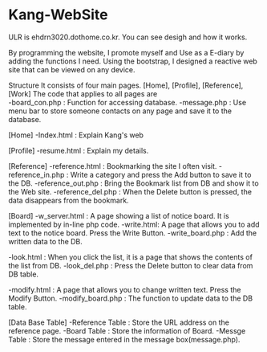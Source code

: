 # Kang-WebSite
ULR is ehdrn3020.dothome.co.kr. You can see desigh and how it works.

By programming the website, I promote myself and Use as a E-diary by adding the functions I need. Using the bootstrap, I designed a reactive web site that can be viewed on any device. 

Structure 
It consists of four main pages. [Home], [Profile], [Reference], [Work]
The code that applies to all pages are	
-board_con.php : Function for accessing database. 
-message.php : Use menu bar to store someone contacts on any page and save it to the database.

[Home]
-Index.html : Explain Kang's web	
  
[Profile]
-resume.html : Explain my details.

[Reference]
-reference.html	: Bookmarking the site I often visit.
-reference_in.php : Write a category and press the Add button to save it to the DB.
-reference_out.php : Bring the Bookmark list from DB and show it to the Web site.
-reference_del.php : When the Delete button is pressed, the data disappears from the bookmark.
  
[Board]
-w_server.html : A page showing a list of notice board. It is implemented by in-line php code.
-write.html: A page that allows you to add text to the notice board. Press the Write Button.
-write_board.php : Add the written data to the DB.

-look.html : When you click the list, it is a page that shows the contents of the list from DB.
-look_del.php : Press the Delete button to clear data from DB table.

-modify.html : A page that allows you to change written text. Press the Modify Button.
-modify_board.php : The function to update data to the DB table.

[Data Base Table]
  -Reference Table : Store the URL address on the reference page.
  -Board Table : Store the information of Board.
  -Messge Table : Store the message entered in the message box(message.php).
